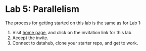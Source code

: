 # Lab 5: Parallelism

The process for getting started on this lab is the same as for Lab 1:

1.  Visit [home page](https://github.com/CSE141pp/Home/), and click on the invitation link for this lab.
2.  Accept the invite.
3.  Connect to datahub, clone your starter repo, and get to work.
